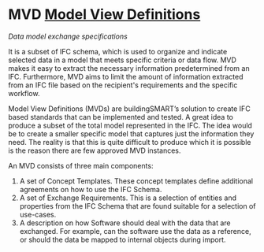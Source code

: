 # MVD [Model View Definitions](https://www.buildingsmart.org/standards/bsi-standards/model-view-definitions-mvd/)

*Data model exchange specifications*

It is a subset of IFC schema, which is used to organize and indicate selected data in a model that meets specific criteria or data flow. MVD makes it easy to extract the necessary information predetermined from an IFC. Furthermore, MVD aims to limit the amount of information extracted from an IFC file based on the recipient's requirements and the specific workflow.

Model View Definitions (MVDs) are buildingSMART’s solution to create IFC based standards that can be implemented and tested. A great idea to produce a subset of the total model represented in the IFC. The idea would be to create a smaller specific model that captures just the information they need. The reality is that this is quite difficult to produce which it is possible is the reason there are few approved MVD instances.

An MVD consists of three main components:  

1. A set of Concept Templates. These concept templates define additional agreements on how to use the IFC Schema.
2. A set of Exchange Requirements. This is a selection of entities and properties from the IFC Schema that are found suitable for a selection of use-cases.
3. A description on how Software should deal with the data that are exchanged. For example, can the software use the data as a reference, or should the data be mapped to internal objects during import.
